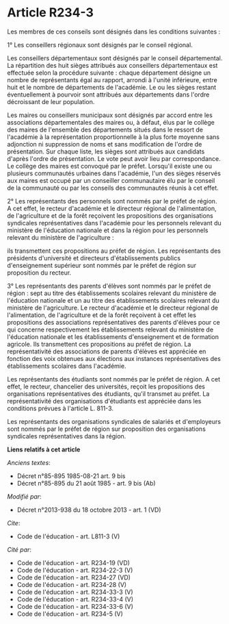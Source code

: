 # Article R234-3

Les membres de ces conseils sont désignés dans les conditions suivantes : 

1° Les conseillers régionaux sont désignés par le conseil régional. 

Les conseillers départementaux sont désignés par le conseil départemental. La répartition des huit sièges attribués aux
conseillers départementaux est effectuée selon la procédure suivante : chaque département désigne un nombre de représentants
égal au rapport, arrondi à l'unité inférieure, entre huit et le nombre de départements de l'académie. Le ou les sièges
restant éventuellement à pourvoir sont attribués aux départements dans l'ordre décroissant de leur population. 

Les maires ou conseillers municipaux sont désignés par accord entre les associations départementales des maires ou, à défaut,
élus par le collège des maires de l'ensemble des départements situés dans le ressort de l'académie à la représentation
proportionnelle à la plus forte moyenne sans adjonction ni suppression de noms et sans modification de l'ordre de
présentation. Sur chaque liste, les sièges sont attribués aux candidats d'après l'ordre de présentation. Le vote peut avoir
lieu par correspondance. Le collège des maires est convoqué par le préfet. Lorsqu'il existe une ou plusieurs communautés
urbaines dans l'académie, l'un des sièges réservés aux maires est occupé par un conseiller communautaire élu par le conseil
de la communauté ou par les conseils des communautés réunis à cet effet. 

2° Les représentants des personnels sont nommés par le préfet de région. A cet effet, le recteur d'académie et le directeur
régional de l'alimentation, de l'agriculture et de la forêt reçoivent les propositions des organisations syndicales
représentatives dans l'académie pour les personnels relevant du ministère de l'éducation nationale et dans la région pour les
personnels relevant du ministère de l'agriculture : 

ils transmettent ces propositions au préfet de région. Les représentants des présidents d'université et directeurs
d'établissements publics d'enseignement supérieur sont nommés par le préfet de région sur proposition du recteur. 

3° Les représentants des parents d'élèves sont nommés par le préfet de région : sept au titre des établissements scolaires
relevant du ministère de l'éducation nationale et un au titre des établissements scolaires relevant du ministère de
l'agriculture. Le recteur d'académie et le directeur régional de l'alimentation, de l'agriculture et de la forêt reçoivent à
cet effet les propositions des associations représentatives des parents d'élèves pour ce qui concerne respectivement les
établissements relevant du ministère de l'éducation nationale et les établissements d'enseignement et de formation agricole.
Ils transmettent ces propositions au préfet de région. La représentativité des associations de parents d'élèves est appréciée
en fonction des voix obtenues aux élections aux instances représentatives des établissements scolaires dans l'académie. 

Les représentants des étudiants sont nommés par le préfet de région. A cet effet, le recteur, chancelier des universités,
reçoit les propositions des organisations représentatives des étudiants, qu'il transmet au préfet. La représentativité des
organisations d'étudiants est appréciée dans les conditions prévues à l'article L. 811-3.

Les représentants des organisations syndicales de salariés et d'employeurs sont nommés par le préfet de région sur
proposition des organisations syndicales représentatives dans la région.

**Liens relatifs à cet article**

_Anciens textes_:

  - Décret n°85-895 1985-08-21 art. 9 bis
  - Décret n°85-895 du 21 août 1985 - art. 9 bis (Ab)

_Modifié par_:

  - Décret n°2013-938 du 18 octobre 2013 - art. 1 (VD)

_Cite_:

  - Code de l'éducation - art. L811-3 (V)

_Cité par_:

  - Code de l'éducation - art. R234-19 (VD)
  - Code de l'éducation - art. R234-22-3 (V)
  - Code de l'éducation - art. R234-27 (VD)
  - Code de l'éducation - art. R234-28 (V)
  - Code de l'éducation - art. R234-33-3 (V)
  - Code de l'éducation - art. R234-33-4 (V)
  - Code de l'éducation - art. R234-33-6 (V)
  - Code de l'éducation - art. R234-5 (V)
